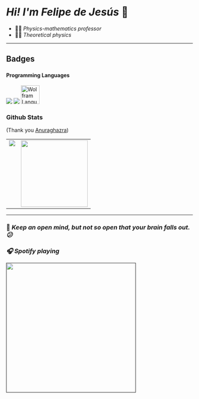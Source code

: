 # *Hi! I'm Felipe de Jesús* 👋

* 👨‍🏫 *Physics-mathematics professor*
* 👨‍🔬 *Theoretical physics*
___
## Badges

### <h4>Programming Languages</h4>
<p>
  <img src="https://jupyter.org/assets/homepage/main-logo.svg">
  <img src="https://img.shields.io/badge/Python-14354C?style=for-the-badge&logo=python&logoColor=white">
  <img src="https://www.wolfram.com/language/img/overview/header-logo.png"  width="50" alt= "Wolfram Language">
</p>

### Github Stats
(Thank you <a target="_blank" href="https://github.com/anuraghazra/github-readme-stats">Anuraghazra</a>)

<table>
  <tr>
    <td valign="top"><img src="https://github-readme-stats.vercel.app/api/top-langs/?username=Tlachino-M-FJ&theme=tokyonight&card_width=450em)](https://github.com/Tlachino-M-FJ/Tlachino-M-FJ/github-readme-stats"/></td>
    <td valign="top"><img height="180em" src="https://github-readme-stats.vercel.app/api?username=Tlachino-M-FJ&show_icons=true&hide_border=true&&count_private=true&include_all_commits=true&theme=tokyonight&hide_stars=false" /></td>
  </tr>
</table>

<!--
### Iconos & badgets sociales

<p>Instagram <a href="https://www.instagram.com/felipejtm2021/" target="blank"><img align="center" src="https://raw.githubusercontent.com/rahuldkjain/github-profile-readme-generator/master/src/images/icons/Social/instagram.svg" alt="felipejtm2021" height="30" width="40" /></a>
</p>

<p>
  <a href="https://www.linkedin.com/in/felipe-de-jes%C3%BAs-tlachino-m-87055722a/">
    <img src="https://img.shields.io/badge/LinkedIn-0077B5?style=for-the-badge&logo=linkedin&logoColor=white">
  </a>
  <a href="https://www.facebook.com/felipedejesus.tlachinomacuitl">
    <img src="https://img.shields.io/badge/Facebook-1877F2?style=for-the-badge&logo=facebook&logoColor=white">
  </a>
  <a href="mailto:felipej_tmk@outlook.com">
    <img src="https://img.shields.io/badge/Microsoft_Outlook-0078D4?style=for-the-badge&logo=microsoft-outlook&logoColor=white">
  </a>
</p>
-->
___

### 🧠 <i> Keep an open mind, but not so open that your brain falls out. 😕

### 🎧 Spotify playing
  
  [<img src="https://github.com/Tlachino-M-FJ/spotify-now-playing/blob/master/api/spotify.py" width="350" />]()
